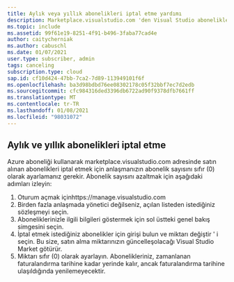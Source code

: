 ```yaml
---
title: Aylık veya yıllık abonelikleri iptal etme yardımı
description: Marketplace.visualstudio.com 'den Visual Studio aboneliklerini iptal edememe yardımcı olun
ms.topic: include
ms.assetid: 99f61e19-8251-4f91-b496-3faba77cad4e
author: caitycherniak
ms.author: cabuschl
ms.date: 01/07/2021
user.type: subscriber, admin
tags: canceling
subscription.type: cloud
sap.id: cf10d424-47bb-7ca2-7d89-113949101f6f
ms.openlocfilehash: ba3d98bdbd76ee08302178c05f32bbf7ec7d2edb
ms.sourcegitcommit: cfc984316ded3396db6722ad90f9378dfb7661ff
ms.translationtype: MT
ms.contentlocale: tr-TR
ms.lasthandoff: 01/08/2021
ms.locfileid: "98031072"
---
```

## <a name="canceling-monthly-and-annual-subscriptions"></a>Aylık ve yıllık abonelikleri iptal etme

Azure aboneliği kullanarak marketplace.visualstudio.com adresinde satın alınan abonelikleri iptal etmek için anlaşmanızın abonelik sayısını sıfır (0) olarak ayarlamanız gerekir. Abonelik sayısını azaltmak için aşağıdaki adımları izleyin: 

1. Oturum açmak içinhttps://manage.visualstudio.com
2. Birden fazla anlaşmada yönetici değilseniz, açılan listeden istediğiniz sözleşmeyi seçin. 
3. Aboneliklerinizle ilgili bilgileri göstermek için sol üstteki genel bakış simgesini seçin. 
4. İptal etmek istediğiniz abonelikler için girişi bulun ve miktarı değiştir ' i seçin. Bu size, satın alma miktarınızın güncelleşolacağı Visual Studio Market götürür.  
5. Miktarı sıfır (0) olarak ayarlayın. Abonelikleriniz, zamanlanan faturalandırma tarihine kadar yerinde kalır, ancak faturalandırma tarihine ulaşıldığında yenilemeyecektir.